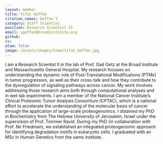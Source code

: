 ```yaml
---
layout: member
title: Yifat Geffen
citation_names: Geffen Y
category: Staff Scientist
position: Research Scientist II
email: ygeffen@broadinstitute.org
github: 
cv:
alum: false
image: /assets/images/team/Yifat_Geffen.jpg
---
```


I am a Research Scientist II in the lab of Prof. Gad Getz at the Broad Institute and Massachusetts General Hospital. My research focuses on understanding the dynamic role of Post-Translational Modifications (PTMs) in tumor progression, as well as their cross-talk and how they contribute to the dysregulation of signaling pathways across cancer. My work involves addressing those research aims both through computational analyses and in wet-lab experiments. I am a member of the National Cancer Institute’s Clinical Proteomic Tumor Analysis Consortium (CPTAC), which is a national effort to accelerate the understanding of the molecular basis of cancer through the application of large-scale proteogenomics. I obtained my PhD in Biochemistry from The Hebrew University of Jerusalem, Israel under the supervision of Prof. Tommer Ravid. During my PhD (in collaboration with Prof. Nir Friedman), we established an integrated proteogenomic approach for identifying degradation motifs in eukaryotic cells. I graduated with an MSc in Human Genetics from the same institute. 